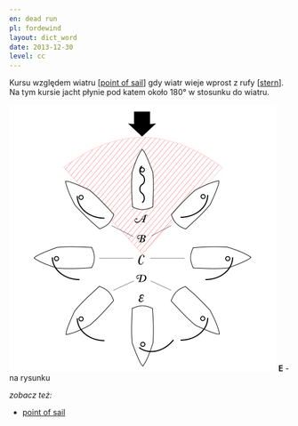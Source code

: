 ```yaml
---
en: dead run
pl: fordewind
layout: dict_word
date: 2013-12-30
level: cc
---
```


Kursu względem wiatru [[point of sail](/dict/sailing/point-of-sail.html)] gdy wiatr wieje wprost z rufy [[stern](/dict/yacht-parts/hull/stern.html)].  
Na tym kursie jacht płynie pod katem około 180° w stosunku do wiatru.

![point of sail](/img/dict/points_of_sail.png)
**E** - na rysunku

*zobacz też:*

* [point of sail](/dict/sailing/point-of-sail.html)